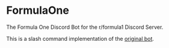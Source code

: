 # FormulaOne

The Formula One Discord Bot for the r/formula1 Discord Server.

This is a slash command implementation of the [original bot](https://gitlab.com/Fozzie/FormulaOne).
